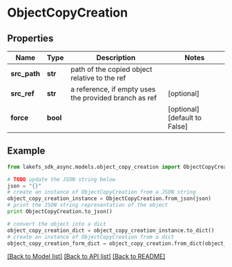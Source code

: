 # ObjectCopyCreation


## Properties

Name | Type | Description | Notes
------------ | ------------- | ------------- | -------------
**src_path** | **str** | path of the copied object relative to the ref | 
**src_ref** | **str** | a reference, if empty uses the provided branch as ref | [optional] 
**force** | **bool** |  | [optional] [default to False]

## Example

```python
from lakefs_sdk_async.models.object_copy_creation import ObjectCopyCreation

# TODO update the JSON string below
json = "{}"
# create an instance of ObjectCopyCreation from a JSON string
object_copy_creation_instance = ObjectCopyCreation.from_json(json)
# print the JSON string representation of the object
print ObjectCopyCreation.to_json()

# convert the object into a dict
object_copy_creation_dict = object_copy_creation_instance.to_dict()
# create an instance of ObjectCopyCreation from a dict
object_copy_creation_form_dict = object_copy_creation.from_dict(object_copy_creation_dict)
```
[[Back to Model list]](../README.md#documentation-for-models) [[Back to API list]](../README.md#documentation-for-api-endpoints) [[Back to README]](../README.md)



